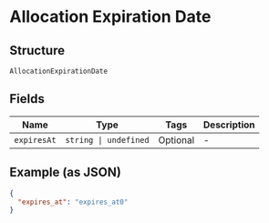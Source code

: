 
# Allocation Expiration Date

## Structure

`AllocationExpirationDate`

## Fields

| Name | Type | Tags | Description |
|  --- | --- | --- | --- |
| `expiresAt` | `string \| undefined` | Optional | - |

## Example (as JSON)

```json
{
  "expires_at": "expires_at0"
}
```

